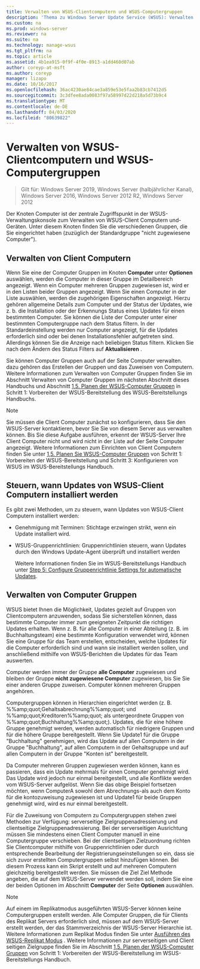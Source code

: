 ```yaml
---
title: Verwalten von WSUS-Clientcomputern und WSUS-Computergruppen
description: 'Thema zu Windows Server Update Service (WSUS): Verwalten von Client Computern und-Gruppen'
ms.custom: na
ms.prod: windows-server
ms.reviewer: na
ms.suite: na
ms.technology: manage-wsus
ms.tgt_pltfrm: na
ms.topic: article
ms.assetid: 4b1ea915-0f9f-4f0e-8913-a1dd460d07ab
author: coreyp-at-msft
ms.author: coreyp
manager: lizapo
ms.date: 10/16/2017
ms.openlocfilehash: 36ac4230ae84cae3a859e53e5faa2b83cb7412d5
ms.sourcegitcommit: 3c3dfee8ada0083f97a58997d22d218a5d73b9c4
ms.translationtype: MT
ms.contentlocale: de-DE
ms.lasthandoff: 04/03/2020
ms.locfileid: "80639822"
---
```

# <a name="managing-wsus-client-computers-and-wsus-computer-groups"></a>Verwalten von WSUS-Clientcomputern und WSUS-Computergruppen

>Gilt für: Windows Server 2019, Windows Server (halbjährlicher Kanal), Windows Server 2016, Windows Server 2012 R2, Windows Server 2012

Der Knoten Computer ist der zentrale Zugriffspunkt in der WSUS-Verwaltungskonsole zum Verwalten von WSUS-Client Computern und-Geräten. Unter diesem Knoten finden Sie die verschiedenen Gruppen, die Sie eingerichtet haben (zuzüglich der Standardgruppe "nicht zugewiesene Computer").

## <a name="managing-client-computers"></a>Verwalten von Client Computern
Wenn Sie eine der Computer Gruppen im Knoten **Computer** unter **Optionen** auswählen, werden die Computer in dieser Gruppe im Detailbereich angezeigt. Wenn ein Computer mehreren Gruppen zugewiesen ist, wird er in den Listen beider Gruppen angezeigt. Wenn Sie einen Computer in der Liste auswählen, werden die zugehörigen Eigenschaften angezeigt. Hierzu gehören allgemeine Details zum Computer und der Status der Updates, wie z. b. die Installation oder der Erkennungs Status eines Updates für einen bestimmten Computer. Sie können die Liste der Computer unter einer bestimmten Computergruppe nach dem Status filtern. In der Standardeinstellung werden nur Computer angezeigt, für die Updates erforderlich sind oder bei denen Installationsfehler aufgetreten sind. Allerdings können Sie die Anzeige nach beliebigen Status filtern. Klicken Sie nach dem Ändern des Status Filters auf **Aktualisieren** .

Sie können Computer Gruppen auch auf der Seite Computer verwalten. dazu gehören das Erstellen der Gruppen und das Zuweisen von Computern. Weitere Informationen zum Verwalten von Computer Gruppen finden Sie im Abschnitt Verwalten von Computer Gruppen im nächsten Abschnitt dieses Handbuchs und Abschnitt [1,5. Planen der WSUS-Computer Gruppen](../plan/plan-your-wsus-deployment.md#15-plan-wsus-computer-groups) in Schritt 1: Vorbereiten der WSUS-Bereitstellung des WSUS-Bereitstellungs Handbuchs.

> [!NOTE]
> Sie müssen die Client Computer zunächst so konfigurieren, dass Sie den WSUS-Server kontaktieren, bevor Sie Sie von diesem Server aus verwalten können. Bis Sie diese Aufgabe ausführen, erkennt der WSUS-Server Ihre Client Computer nicht und wird nicht in der Liste auf der Seite Computer angezeigt. Weitere Informationen zum Einrichten von Client Computern finden Sie unter [1,5. Planen Sie WSUS-Computer Gruppen](../plan/plan-your-wsus-deployment.md#15-plan-wsus-computer-groups) von Schritt 1: Vorbereiten der WSUS-Bereitstellung und Schritt 3: Konfigurieren von WSUS im WSUS-Bereitstellungs Handbuch.

## <a name="controlling-when-wsus-client-computers-install-updates"></a>Steuern, wann Updates von WSUS-Client Computern installiert werden
Es gibt zwei Methoden, um zu steuern, wann Updates von WSUS-Client Computern installiert werden:

-   Genehmigung mit Terminen: Stichtage erzwingen strikt, wenn ein Update installiert wird.

-   WSUS-Gruppenrichtlinien: Gruppenrichtlinien steuern, wann Updates durch den Windows Update-Agent überprüft und installiert werden

    Weitere Informationen finden Sie im WSUS-Bereitstellungs Handbuch unter [Step 5: Configure Gruppenrichtlinie Settings for automatische Updates](../deploy/4-configure-group-policy-settings-for-automatic-updates.md).

## <a name="managing-computer-groups"></a>Verwalten von Computer Gruppen
WSUS bietet Ihnen die Möglichkeit, Updates gezielt auf Gruppen von Clientcomputern anzuwenden, sodass Sie sicherstellen können, dass bestimmte Computer immer zum geeigneten Zeitpunkt die richtigen Updates erhalten. Wenn z. B. für alle Computer in einer Abteilung (z. B. im Buchhaltungsteam) eine bestimmte Konfiguration verwendet wird, können Sie eine Gruppe für das Team erstellen, entscheiden, welche Updates für die Computer erforderlich sind und wann sie installiert werden sollen, und anschließend mithilfe von WSUS-Berichten die Updates für das Team auswerten.

Computer werden immer der Gruppe **alle Computer** zugewiesen und bleiben der Gruppe **nicht zugewiesene Computer** zugewiesen, bis Sie Sie einer anderen Gruppe zuweisen. Computer können mehreren Gruppen angehören.

Computergruppen können in Hierarchien eingerichtet werden (z. B. %%amp;quot;Gehaltsabrechnung%%amp;quot; und %%amp;quot;Kreditoren%%amp;quot; als untergeordnete Gruppen von %%amp;quot;Buchhaltung%%amp;quot;). Updates, die für eine höhere Gruppe genehmigt werden, werden automatisch für niedrigere Gruppen und für die höhere Gruppe bereitgestellt. Wenn Sie Update1 für die Gruppe "Buchhaltung" genehmigen, wird das Update auf allen Computern in der Gruppe "Buchhaltung", auf allen Computern in der Gehaltsgruppe und auf allen Computern in der Gruppe "Konten ist" bereitgestellt.

Da Computer mehreren Gruppen zugewiesen werden können, kann es passieren, dass ein Update mehrmals für einen Computer genehmigt wird. Das Update wird jedoch nur einmal bereitgestellt, und alle Konflikte werden vom WSUS-Server aufgelöst. Wenn Sie das obige Beispiel fortsetzen möchten, wenn ComputerA sowohl dem Abrechnungs-als auch dem Konto für die kontozuweisung zugewiesen ist und Update1 für beide Gruppen genehmigt wird, wird es nur einmal bereitgestellt.

Für die Zuweisung von Computern zu Computergruppen stehen zwei Methoden zur Verfügung: serverseitige Zielgruppenadressierung und clientseitige Zielgruppenadressierung. Bei der serverseitigen Ausrichtung müssen Sie mindestens einen Client Computer manuell in eine Computergruppe verschieben. Bei der clientseitigen Zielzuordnung richten Sie Clientcomputer mithilfe von Gruppenrichtlinien oder durch entsprechende Bearbeitung der Registrierungseinstellungen so ein, dass sie sich zuvor erstellten Computergruppen selbst hinzufügen können. Bei diesem Prozess kann ein Skript erstellt und auf mehreren Computern gleichzeitig bereitgestellt werden. Sie müssen die Ziel Ziel Methode angeben, die auf dem WSUS-Server verwendet werden soll, indem Sie eine der beiden Optionen im Abschnitt **Computer** der Seite **Optionen** auswählen.

> [!NOTE]
> Auf einem im Replikatmodus ausgeführten WSUS-Server können keine Computergruppen erstellt werden. Alle Computer Gruppen, die für Clients des Replikat Servers erforderlich sind, müssen auf dem WSUS-Server erstellt werden, der das Stammverzeichnis der WSUS-Server Hierarchie ist. Weitere Informationen zum Replikat Modus finden Sie unter [Ausführen des WSUS-Replikat Modus](running-wsus-replica-mode.md) . Weitere Informationen zur serverseitigen und Client seitigen Zielgruppe finden Sie im Abschnitt [1,5. Planen der WSUS-Computer Gruppen](../plan/plan-your-wsus-deployment.md#15-plan-wsus-computer-groups) von Schritt 1: Vorbereiten der WSUS-Bereitstellung im WSUS-Bereitstellungs Handbuch.


